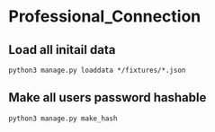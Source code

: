 # Professional_Connection

## Load all initail data
```commandline
python3 manage.py loaddata */fixtures/*.json
```
## Make all users password hashable
```commandline
python3 manage.py make_hash
```